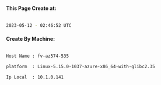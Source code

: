 
   
#### This Page Create at:

```bash

2023-05-12 - 02:46:52 UTC

```

#### Create By Machine:

```bash

Host Name : fv-az574-535

platform  : Linux-5.15.0-1037-azure-x86_64-with-glibc2.35

Ip Local  : 10.1.0.141

```

